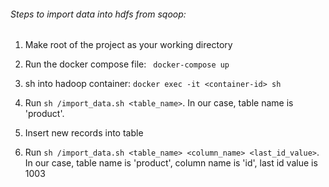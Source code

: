 ###### Steps to import data into hdfs from sqoop:

1. Make root of the project as your working directory

2. Run the docker compose file: ` docker-compose up`
           
3. sh into hadoop container: `docker exec -it <container-id> sh`

4. Run `sh /import_data.sh <table_name>`. In our case, table name is 'product'.

5. Insert new records into table

6. Run `sh /import_data.sh <table_name> <column_name> <last_id_value>`. In our case, table name is 'product', column name is 'id', last id value is 1003
